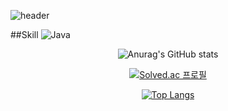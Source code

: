 ![header](https://capsule-render.vercel.app/api?type=rect&color=auto&height=150&section=header&text=Welcome!!&fontSize=50)
<br>

##Skill
<img alt="Java" src ="https://img.shields.io/badge/Java-007396.svg?&style=for-the-badge&logo=Java&logoColor=white"/>

<div align="center"
  
  ![Anurag's GitHub stats](https://github-readme-stats.vercel.app/api?username=asdf4503&show_icons=true&theme=radical)
  <br>
  
  [![Solved.ac
  프로필](http://mazassumnida.wtf/api/v2/generate_badge?boj=asdf4503)](https://solved.ac/asdf4503)
  
  [![Top Langs](https://github-readme-stats.vercel.app/api/top-langs/?username=asdf4503&layout=compact)](https://github.com/asdf4503/github-readme-stats)
</div>
